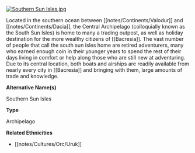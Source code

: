 
[![](assets/central%20islands.jpg "Southern Sun Isles.jpg")](/i/2481300 "Southern Sun Isles.jpg")

Located in the southern ocean between [[notes/Continents/Valodur]] and [[notes/Continents/Dacia]], the Central Archipelago (colloquially known as the South Sun Isles) is home to many a trading outpost, as well as holiday destination for the more wealthy citizens of [[Bacresia]]. The vast number of people that call the south sun isles home are retired adventurers, many who earned enough coin in their younger years to spend the rest of their days living in comfort or help along those who are still new at adventuring. Due to its central location, both boats and airships are readily available from nearly every city in [[Bacresia]] and bringing with them, large amounts of trade and knowledge.

**Alternative Name(s)**

Southern Sun Isles

**Type**

Archipelago

**Related Ethnicities**

*   [[notes/Cultures/Orc/Uruk]]